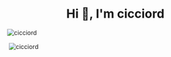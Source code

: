 <h1 align="center">Hi 👋, I'm cicciord</h1>
<p align="left"> <img src="https://komarev.com/ghpvc/?username=cicciord&label=Profile%20views&color=0e75b6&style=flat" alt="cicciord" /> </p>

<p>&nbsp;<img align="center" src="https://github-readme-stats.vercel.app/api?username=cicciord&show_icons=true&locale=en" alt="cicciord" /></p>

